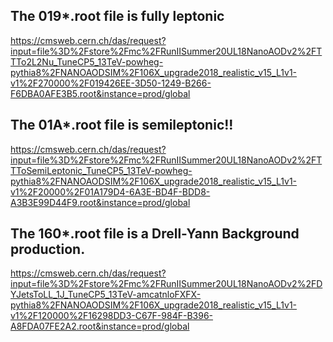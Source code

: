## The 019*.root file is fully leptonic
https://cmsweb.cern.ch/das/request?input=file%3D%2Fstore%2Fmc%2FRunIISummer20UL18NanoAODv2%2FTTTo2L2Nu_TuneCP5_13TeV-powheg-pythia8%2FNANOAODSIM%2F106X_upgrade2018_realistic_v15_L1v1-v1%2F270000%2F019426EE-3D50-1249-B266-F6DBA0AFE3B5.root&instance=prod/global


## The 01A*.root file is semileptonic!!
https://cmsweb.cern.ch/das/request?input=file%3D%2Fstore%2Fmc%2FRunIISummer20UL18NanoAODv2%2FTTToSemiLeptonic_TuneCP5_13TeV-powheg-pythia8%2FNANOAODSIM%2F106X_upgrade2018_realistic_v15_L1v1-v1%2F20000%2F01A179D4-6A3E-BD4F-BDD8-A3B3E99D44F9.root&instance=prod/global


## The 160*.root file is a Drell-Yann Background production.
https://cmsweb.cern.ch/das/request?input=file%3D%2Fstore%2Fmc%2FRunIISummer20UL18NanoAODv2%2FDYJetsToLL_1J_TuneCP5_13TeV-amcatnloFXFX-pythia8%2FNANOAODSIM%2F106X_upgrade2018_realistic_v15_L1v1-v1%2F120000%2F16298DD3-C67F-984F-B396-A8FDA07FE2A2.root&instance=prod/global
